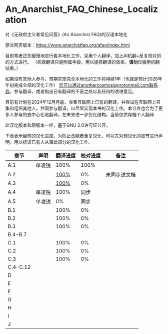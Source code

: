 # An_Anarchist_FAQ_Chinese_Localization

对《无政府主义者常见问答》(An Anarchist FAQ)的汉语本地化

原文网页版本：https://www.anarchistfaq.org/afaq/index.html

目前笔者正在缓慢地进行着本地化工作，采用个人翻译，加上AI机翻+反复校对的的方式进行。
（机器翻译只是附属手段，用以提高翻译的效率，**请勿**仅搬用机翻结果。）

如果没有其他人参与，预期实现完全本地化的工作将持续1年（也就是预计2026年年初完成全部的汉化工作）
您可以通过anothercosmos@protonmail.com联系我，参与翻译，或者指出已有翻译的不妥之处以及任何的改进意见。

目前有计划在2024年12月月底，收集互联网上已有的翻译，并尝试在互联网上召集和组织其他人，共同参与翻译，以尽早实现本书的汉化工作。本仓库也会为了更多人参与的去中心化地翻译，在未来进一步优化结构。当前仅供存档个人翻译

此汉化版本和原版本一样，基于GNU 2.0许可证公开。

下表表示目前的汉化进度。为防止贡献者重复汉化，可以先对想汉化的章节进行声明，用以标识已有人从事此部分的汉化工作。

| 章节       | 声明  | 翻译进度                                                                                                                         | 校对进度 | 备注     |
| -------- | --- | ---------------------------------------------------------------------------------------------------------------------------- | ---- | ------ |
| A.1      | 单凌锐 | 100%                                                                                                                         | 100% |        |
| A.2      |     | [100%](https://nightfall.buzz/library/the-anarchist-faq-editorial-collective-yi-ge-wu-zhi-zhu-yi-zhe-de-chang-jian-wen-da-1) | 0%   | 未同步进文档 |
| A.3      |     | [100%](https://nightfall.buzz/library/the-anarchist-faq-editorial-collective-yi-ge-wu-zhi-zhu-yi-zhe-de-chang-jian-wen-da-1) | 0%   |        |
| A.4      | 单凌锐 | 100%                                                                                                                         | 同步   |        |
| A.5      | 单凌锐 | 0%                                                                                                                           | 同步   |        |
| B.1      |     | 100%                                                                                                                         | 0%   |        |
| B.2      |     | 100%                                                                                                                         | 0%   |        |
| B.3      |     | 100%                                                                                                                         | 0%   |        |
| B.4-B.7  |     |                                                                                                                              |      |        |
| C.1      |     | 100%                                                                                                                         | 0%   |        |
| C.2      |     | 100%                                                                                                                         | 0%   |        |
| C.3      |     | 100%                                                                                                                         | 0%   |        |
| C.4-C.12 |     |                                                                                                                              |      |        |
| D        |     |                                                                                                                              |      |        |
| E        |     |                                                                                                                              |      |        |
| F        |     |                                                                                                                              |      |        |
| G        |     |                                                                                                                              |      |        |
| H        |     |                                                                                                                              |      |        |
| I        |     |                                                                                                                              |      |        |
| J        |     |                                                                                                                              |      |        |
